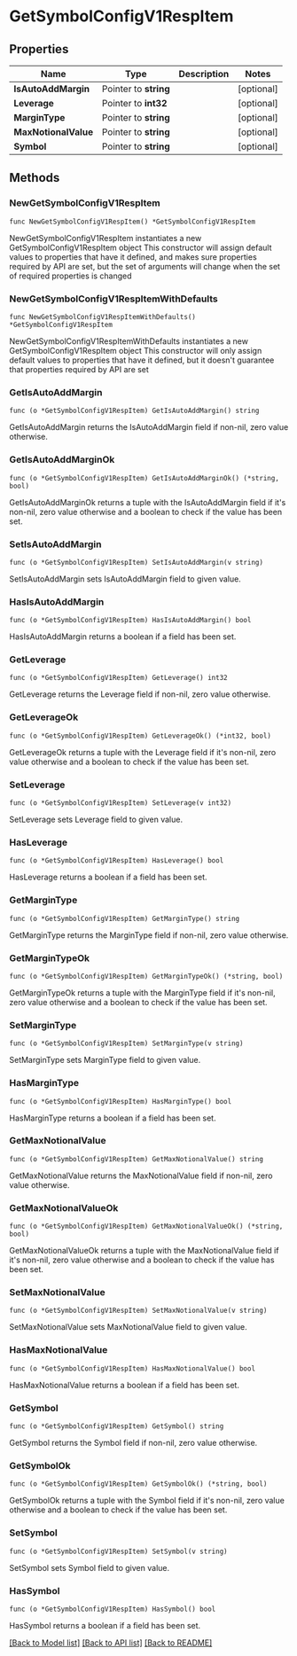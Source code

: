 # GetSymbolConfigV1RespItem

## Properties

Name | Type | Description | Notes
------------ | ------------- | ------------- | -------------
**IsAutoAddMargin** | Pointer to **string** |  | [optional] 
**Leverage** | Pointer to **int32** |  | [optional] 
**MarginType** | Pointer to **string** |  | [optional] 
**MaxNotionalValue** | Pointer to **string** |  | [optional] 
**Symbol** | Pointer to **string** |  | [optional] 

## Methods

### NewGetSymbolConfigV1RespItem

`func NewGetSymbolConfigV1RespItem() *GetSymbolConfigV1RespItem`

NewGetSymbolConfigV1RespItem instantiates a new GetSymbolConfigV1RespItem object
This constructor will assign default values to properties that have it defined,
and makes sure properties required by API are set, but the set of arguments
will change when the set of required properties is changed

### NewGetSymbolConfigV1RespItemWithDefaults

`func NewGetSymbolConfigV1RespItemWithDefaults() *GetSymbolConfigV1RespItem`

NewGetSymbolConfigV1RespItemWithDefaults instantiates a new GetSymbolConfigV1RespItem object
This constructor will only assign default values to properties that have it defined,
but it doesn't guarantee that properties required by API are set

### GetIsAutoAddMargin

`func (o *GetSymbolConfigV1RespItem) GetIsAutoAddMargin() string`

GetIsAutoAddMargin returns the IsAutoAddMargin field if non-nil, zero value otherwise.

### GetIsAutoAddMarginOk

`func (o *GetSymbolConfigV1RespItem) GetIsAutoAddMarginOk() (*string, bool)`

GetIsAutoAddMarginOk returns a tuple with the IsAutoAddMargin field if it's non-nil, zero value otherwise
and a boolean to check if the value has been set.

### SetIsAutoAddMargin

`func (o *GetSymbolConfigV1RespItem) SetIsAutoAddMargin(v string)`

SetIsAutoAddMargin sets IsAutoAddMargin field to given value.

### HasIsAutoAddMargin

`func (o *GetSymbolConfigV1RespItem) HasIsAutoAddMargin() bool`

HasIsAutoAddMargin returns a boolean if a field has been set.

### GetLeverage

`func (o *GetSymbolConfigV1RespItem) GetLeverage() int32`

GetLeverage returns the Leverage field if non-nil, zero value otherwise.

### GetLeverageOk

`func (o *GetSymbolConfigV1RespItem) GetLeverageOk() (*int32, bool)`

GetLeverageOk returns a tuple with the Leverage field if it's non-nil, zero value otherwise
and a boolean to check if the value has been set.

### SetLeverage

`func (o *GetSymbolConfigV1RespItem) SetLeverage(v int32)`

SetLeverage sets Leverage field to given value.

### HasLeverage

`func (o *GetSymbolConfigV1RespItem) HasLeverage() bool`

HasLeverage returns a boolean if a field has been set.

### GetMarginType

`func (o *GetSymbolConfigV1RespItem) GetMarginType() string`

GetMarginType returns the MarginType field if non-nil, zero value otherwise.

### GetMarginTypeOk

`func (o *GetSymbolConfigV1RespItem) GetMarginTypeOk() (*string, bool)`

GetMarginTypeOk returns a tuple with the MarginType field if it's non-nil, zero value otherwise
and a boolean to check if the value has been set.

### SetMarginType

`func (o *GetSymbolConfigV1RespItem) SetMarginType(v string)`

SetMarginType sets MarginType field to given value.

### HasMarginType

`func (o *GetSymbolConfigV1RespItem) HasMarginType() bool`

HasMarginType returns a boolean if a field has been set.

### GetMaxNotionalValue

`func (o *GetSymbolConfigV1RespItem) GetMaxNotionalValue() string`

GetMaxNotionalValue returns the MaxNotionalValue field if non-nil, zero value otherwise.

### GetMaxNotionalValueOk

`func (o *GetSymbolConfigV1RespItem) GetMaxNotionalValueOk() (*string, bool)`

GetMaxNotionalValueOk returns a tuple with the MaxNotionalValue field if it's non-nil, zero value otherwise
and a boolean to check if the value has been set.

### SetMaxNotionalValue

`func (o *GetSymbolConfigV1RespItem) SetMaxNotionalValue(v string)`

SetMaxNotionalValue sets MaxNotionalValue field to given value.

### HasMaxNotionalValue

`func (o *GetSymbolConfigV1RespItem) HasMaxNotionalValue() bool`

HasMaxNotionalValue returns a boolean if a field has been set.

### GetSymbol

`func (o *GetSymbolConfigV1RespItem) GetSymbol() string`

GetSymbol returns the Symbol field if non-nil, zero value otherwise.

### GetSymbolOk

`func (o *GetSymbolConfigV1RespItem) GetSymbolOk() (*string, bool)`

GetSymbolOk returns a tuple with the Symbol field if it's non-nil, zero value otherwise
and a boolean to check if the value has been set.

### SetSymbol

`func (o *GetSymbolConfigV1RespItem) SetSymbol(v string)`

SetSymbol sets Symbol field to given value.

### HasSymbol

`func (o *GetSymbolConfigV1RespItem) HasSymbol() bool`

HasSymbol returns a boolean if a field has been set.


[[Back to Model list]](../README.md#documentation-for-models) [[Back to API list]](../README.md#documentation-for-api-endpoints) [[Back to README]](../README.md)


